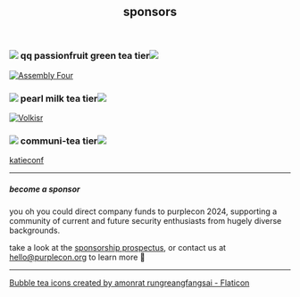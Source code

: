---
---


<section class="mid">
 <header>
    <div id="align">
      <p-books></p-books>
    </div>
    <div class="heading">
      <h1>sponsors</h1>
    </div>
  </header>
</section>

<div class="mid">
  <div class="tier-header">
      <h3 class="tier-name"><img src="https://i.imgur.com/6p6yD5k.png" class="tea-icon"/>
      qq passionfruit green tea tier<img src="https://i.imgur.com/6p6yD5k.png" class="tea-icon"/></h3>
  </div>
  <div class="sponsors-grid">
      <div class="sponsor-row">
          <a href="https://assemblyfour.com/" class="sponsor-link">
              <img class="sponsor-icon" src="https://i.imgur.com/ewnsPKb.png" alt="Assembly Four" />
          </a>
      </div>
  </div>
    <div class="tier-header">
          <h3 class="tier-name"><img src="https://i.imgur.com/0rROF4s.png" class="tea-icon"/>
          pearl milk tea tier<img src="https://i.imgur.com/0rROF4s.png" class="tea-icon"/></h3>
      </div>
      <div class="sponsors-grid">
          <div class="sponsor-row">
              <a href="https://volkis.com.au/" class="sponsor-link">
              <img class="sponsor-icon" src="https://i.imgur.com/VC46dk6.png" alt="Volkisr" />
          </a>
          </div>
      </div>
  <div class="tier-header">
      <h3 class="tier-name"><img src="https://i.imgur.com/LodvmJ6.png" class="tea-icon"/>
      communi-tea tier<img src="https://i.imgur.com/LodvmJ6.png" class="tea-icon"/></h3>
  </div>
  <div class="sponsors-grid">
      <div class="sponsor-row">
          <a href="https://katieconf.xyz" class="sponsor-link">
              <span class="sponsor-icon ethereal">katieconf</span>
          </a>
      </div>
  </div>
</div>

----------------------------------------

##### become a sponsor

you oh you could direct company funds to purplecon 2024, supporting a community of current and future security enthusiasts from hugely diverse backgrounds.

take a look at the [sponsorship prospectus](/purplecon-sponsorship.pdf), or contact us at hello@purplecon.org to learn more 👀

----

<a href="https://www.flaticon.com/free-icons/bubble-tea" title="bubble tea icons">Bubble tea icons created by amonrat rungreangfangsai - Flaticon</a>